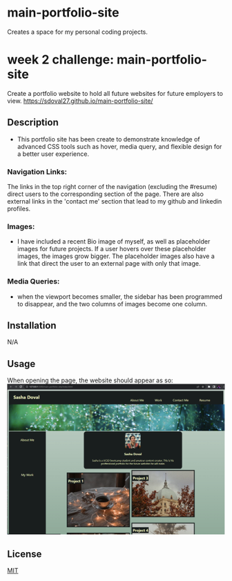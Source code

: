 # main-portfolio-site
Creates a space for my personal coding projects.
# week 2 challenge: main-portfolio-site
Create a portfolio website to hold all future websites for future employers to view.
https://sdoval27.github.io/main-portfolio-site/

## Description

- This portfolio site has been create to demonstrate knowledge of advanced CSS tools such as hover, media query, and flexible design for a better user experience.

### Navigation Links:
The links in the top right corner of the navigation (excluding the #resume) direct users to the corresponding section of the page. There are also external links in the 'contact me' section that lead to my github and linkedin profiles.

### Images:
- I have included a recent Bio image of myself, as well as placeholder images for future projects. If a user hovers over these placeholder images, the images grow bigger. The placeholder images also have a link that direct the user to an external page with only that image.

### Media Queries:
- when the viewport becomes smaller, the sidebar has been programmed to disappear, and the two columns of images become one column.

## Installation

N/A
 
## Usage
When opening the page, the website should appear as so:
![portfolio screenshot](assets/images/portfolio%20website%20screenshot.png)
 
## License
 
[MIT](https://choosealicense.com/licenses/mit/)

[def]: title-element.png